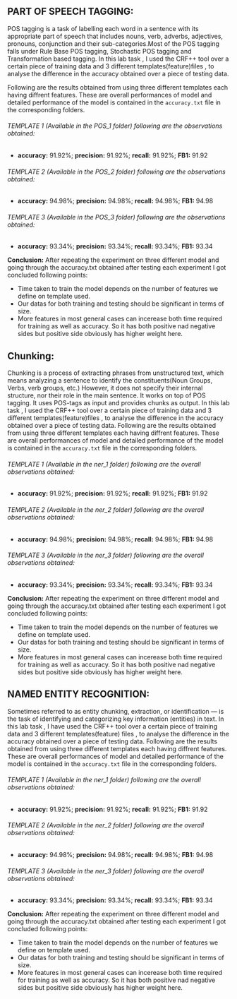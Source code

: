 ## PART OF SPEECH TAGGING:
POS tagging is a task of labelling each word in a sentence with its appropriate part of speech that includes nouns, verb, adverbs, adjectives, pronouns, conjunction and their sub-categories.Most of the POS tagging falls under Rule Base POS tagging, Stochastic POS tagging and Transformation based tagging. In this lab task , I used the CRF++ tool over a certain piece of training data and 3 different templates(feature)files , to analyse the difference in the accuracy obtained over a piece of testing data.

Following are the results obtained from using three different templates each having diffrent features. These are overall performances of model and detailed performance of the model is contained in the `accuracy.txt` file in the corresponding folders.

###### TEMPLATE 1 (Available in the POS_1 folder) following are the observations obtained:
- **accuracy:**  91.92%; **precision:**  91.92%; **recall:** 91.92%; **FB1:**  91.92
###### TEMPLATE 2 (Available in the POS_2 folder) following are the observations obtained:
- **accuracy:**  94.98%; **precision:**  94.98%; **recall:**  94.98%; **FB1:**  94.98
###### TEMPLATE 3 (Available in the POS_3 folder) following are the observations obtained:
- **accuracy:**  93.34%; **precision:**  93.34%; **recall:**  93.34%; **FB1:**  93.34

**Conclusion:**
After repeating the experiment on three different model and going through the accuracy.txt obtained after testing each experiment I got concluded following points:
- Time taken to train the model depends on the number of features we define on template used.
- Our datas for both training and testing should be significant in terms of size.
- More features in most general cases can incerease both time required for training as well as accuracy. So it has both positive nad negative sides but positive side obviously has higher weight here.

## Chunking:
Chunking is a process of extracting phrases from unstructured text, which means analyzing a sentence to identify the constituents(Noun Groups, Verbs, verb groups, etc.) However, it does not specify their internal structure, nor their role in the main sentence.
It works on top of POS tagging. It uses POS-tags as input and provides chunks as output. In this lab task , I used the CRF++ tool over a certain piece of training data and 3 different templates(feature)files , to analyse the difference in the accuracy obtained over a piece of testing data.
Following are the results obtained from using three different templates each having diffrent features. These are overall performances of model and detailed performance of the model is contained in the `accuracy.txt` file in the corresponding folders.

###### TEMPLATE 1 (Available in the ner_1 folder) following are the overall observations obtained:
- **accuracy:**  91.92%; **precision:**  91.92%; **recall:** 91.92%; **FB1:**  91.92
###### TEMPLATE 2 (Available in the ner_2 folder) following are the overall observations obtained:
- **accuracy:**  94.98%; **precision:**  94.98%; **recall:**  94.98%; **FB1:**  94.98
###### TEMPLATE 3 (Available in the ner_3 folder) following are the overall observations obtained:
- **accuracy:**  93.34%; **precision:**  93.34%; **recall:**  93.34%; **FB1:**  93.34

**Conclusion:**
After repeating the experiment on three different model and going through the accuracy.txt obtained after testing each experiment I got concluded following points:
- Time taken to train the model depends on the number of features we define on template used.
- Our datas for both training and testing should be significant in terms of size.
- More features in most general cases can incerease both time required for training as well as accuracy. So it has both positive nad negative sides but positive side obviously has higher weight here.


## NAMED ENTITY RECOGNITION:
Sometimes referred to as entity chunking, extraction, or identification — is the task of identifying and categorizing key information (entities) in text. In this lab task , I have used the CRF++ tool over a certain piece of training data and 3 different templates(feature)
files , to analyse the difference in the accuracy obtained over a piece of testing data.
Following are the results obtained from using three different templates each having diffrent features. These are overall performances of model and detailed performance of the model is contained in the `accuracy.txt` file in the corresponding folders.

###### TEMPLATE 1 (Available in the ner_1 folder) following are the overall observations obtained:
- **accuracy:**  91.92%; **precision:**  91.92%; **recall:** 91.92%; **FB1:**  91.92
###### TEMPLATE 2 (Available in the ner_2 folder) following are the overall observations obtained:
- **accuracy:**  94.98%; **precision:**  94.98%; **recall:**  94.98%; **FB1:**  94.98
###### TEMPLATE 3 (Available in the ner_3 folder) following are the overall observations obtained:
- **accuracy:**  93.34%; **precision:**  93.34%; **recall:**  93.34%; **FB1:**  93.34

**Conclusion:**
After repeating the experiment on three different model and going through the accuracy.txt obtained after testing each experiment I got concluded following points:
- Time taken to train the model depends on the number of features we define on template used.
- Our datas for both training and testing should be significant in terms of size.
- More features in most general cases can incerease both time required for training as well as accuracy. So it has both positive nad negative sides but positive side obviously has higher weight here.
